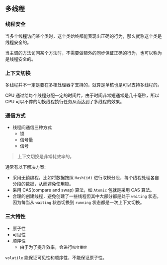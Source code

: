## 多线程

### 线程安全

当多个线程访问某个类时，这个类始终都能表现出正确的行为，那么就称这个类是线程安全的。

当主调的方法访问某个方法时，不需要做额外的同步保证正确的行为，也可以称为是线程安全的。

### 上下文切换

多线程并不一定是要在多核处理器才支持的，就算是单核也是可以支持多线程的。

CPU 通过给每个线程分配一定的时间片，由于时间非常短通常是几十毫秒，所以 CPU 可以不停的切换线程执行任务从而达到了多线程的效果。

### 通信方式

- 线程间通信三种方式
    * 锁
    * 信号量
    * 信号

> 上下文切换是非常耗效率的。

通常有以下解决方案:

- 采用无锁编程，比如将数据按照 `Hash(id)` 进行取模分段，每个线程处理各自分段的数据，从而避免使用锁。
- 采用 CAS(compare and swap) 算法，如 `Atomic` 包就是采用 CAS 算法。
- 合理的创建线程，避免创建了一些线程但其中大部分都是处于 `waiting` 状态，因为每当从 `waiting` 状态切换到 `running` 状态都是一次上下文切换。

### 三大特性

- 原子性
- 可见性
- 顺序性
    * 由于为了提升效率，会进行`指令重排`

`volatile` 能保证可见性和顺序性，不能保证原子性。